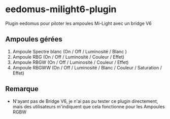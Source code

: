 # eedomus-milight6-plugin

Plugin eedomus pour piloter les ampoules Mi-Light avec un bridge V6

## Ampoules gérées

1. Ampoule Spectre blanc (On / Off / Luminosité / Blanc ) 
2. Ampoule RBG (On / Off / Luminosité / Couleur / Effet)
3. Ampoule RBGW (On / Off / Luminosité / Couleur / Effet)
4. Ampoule RBGWW (On / Off / Luminosité / Blanc / Couleur / Saturation / Effet)

## Remarque 

* N'ayant pas de Bridge V6, je n'ai pas pu tester ce plugin directement, mais des utilisateurs m'indiquent que cela fonctionne pour les Ampoules RGBW
